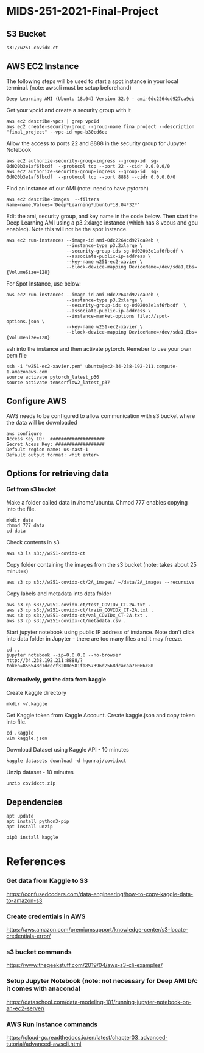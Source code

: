 # MIDS-251-2021-Final-Project

## S3 Bucket
```
s3://w251-covidx-ct
```

## AWS EC2 Instance
The following steps will be used to start a spot instance in your local terminal. (note: awscli must be setup beforehand)
```
Deep Learning AMI (Ubuntu 18.04) Version 32.0 - ami-0dc2264cd927ca9eb
```
Get your vpcid and create a security group with it
```
aws ec2 describe-vpcs | grep vpcId
aws ec2 create-security-group --group-name fina_project --description "final_project" --vpc-id vpc-b30cd6ce
```
Allow the access to ports 22 and 8888 in the security group for Jupyter Notebook
```
aws ec2 authorize-security-group-ingress --group-id  sg-0d020b3e1af6fbcdf  --protocol tcp --port 22 --cidr 0.0.0.0/0
aws ec2 authorize-security-group-ingress --group-id  sg-0d020b3e1af6fbcdf  --protocol tcp --port 8888 --cidr 0.0.0.0/0
```

Find an instance of our AMI (note: need to have pytorch)
```
aws ec2 describe-images  --filters  Name=name,Values='Deep*Learning*Ubuntu*18.04*32*'
```

Edit the ami, security group, and key name in the code below.  Then start the Deep Learning AMI using a p3.2xlarge instance (which has 8 vcpus and gpu enabled).  Note this will not be the spot instance.
```
aws ec2 run-instances --image-id ami-0dc2264cd927ca9eb \
                      --instance-type p3.2xlarge \
                      --security-group-ids sg-0d020b3e1af6fbcdf \
                      --associate-public-ip-address \
                      --key-name w251-ec2-xavier \
                      --block-device-mapping DeviceName=/dev/sda1,Ebs={VolumeSize=128}
```
For Spot Instance, use below:
```
aws ec2 run-instances --image-id ami-0dc2264cd927ca9eb \
                      --instance-type p3.2xlarge \
                      --security-group-ids sg-0d020b3e1af6fbcdf  \
                      --associate-public-ip-address \
                      --instance-market-options file://spot-options.json \
                      --key-name w251-ec2-xavier \
                      --block-device-mapping DeviceName=/dev/sda1,Ebs={VolumeSize=128}

```

ssh into the instance and then activate pytorch.  Remeber to use your own pem file
```
ssh -i "w251-ec2-xavier.pem" ubuntu@ec2-34-238-192-211.compute-1.amazonaws.com
source activate pytorch_latest_p36
source activate tensorflow2_latest_p37
```
## Configure AWS
AWS needs to be configured to allow communication with s3 bucket where the data will be downloaded
```
aws configure 
Access Key ID:  ####################
Secret Acess Key: ##################
Default region name: us-east-1
Default output format: <hit enter>
```

## Options for retrieving data
#### Get from s3 bucket 

Make a folder called data in /home/ubuntu.  Chmod 777 enables copying into the file.
```
mkdir data
chmod 777 data
cd data
```
Check contents in s3
```
aws s3 ls s3://w251-covidx-ct
```

Copy folder containing the images from the s3 bucket (note: takes about 25 minutes)
```
aws s3 cp s3://w251-covidx-ct/2A_images/ ~/data/2A_images --recursive
```

Copy labels and metadata into data folder
```
aws s3 cp s3://w251-covidx-ct/test_COVIDx_CT-2A.txt .
aws s3 cp s3://w251-covidx-ct/train_COVIDx_CT-2A.txt .
aws s3 cp s3://w251-covidx-ct/val_COVIDx_CT-2A.txt .
aws s3 cp s3://w251-covidx-ct/metadata.csv .
```

Start jupyter notebook using public IP address of instance.  Note don't click into data folder in Jupyter - there are too many files and it may freeze.
```
cd ..
jupyter notebook --ip=0.0.0.0 --no-browser
http://34.238.192.211:8888/?token=856548d1dcecf3200e581fa857396d2568dcacaa7e066c80
```
#### Alternatively, get the data from kaggle

Create Kaggle directory
```
mkdir ~/.kaggle
```

Get Kaggle token from Kaggle Account.  Create kaggle.json and copy token into file.
```
cd .kaggle
vim kaggle.json
```

Download Dataset using Kaggle API - 10 minutes 
```
kaggle datasets download -d hgunraj/covidxct
```

Unzip dataset - 10 minutes
```
unzip covidxct.zip
```

## Dependencies
```
apt update
apt install python3-pip
apt install unzip

pip3 install kaggle
```




# References

### Get data from Kaggle to S3
https://confusedcoders.com/data-engineering/how-to-copy-kaggle-data-to-amazon-s3

### Create credentials in AWS
https://aws.amazon.com/premiumsupport/knowledge-center/s3-locate-credentials-error/

### s3 bucket commands
https://www.thegeekstuff.com/2019/04/aws-s3-cli-examples/

### Setup Jupyter Notebook (note: not necessary for Deep AMI b/c it comes with anaconda)
https://dataschool.com/data-modeling-101/running-jupyter-notebook-on-an-ec2-server/

### AWS Run Instance commands
https://cloud-gc.readthedocs.io/en/latest/chapter03_advanced-tutorial/advanced-awscli.html
